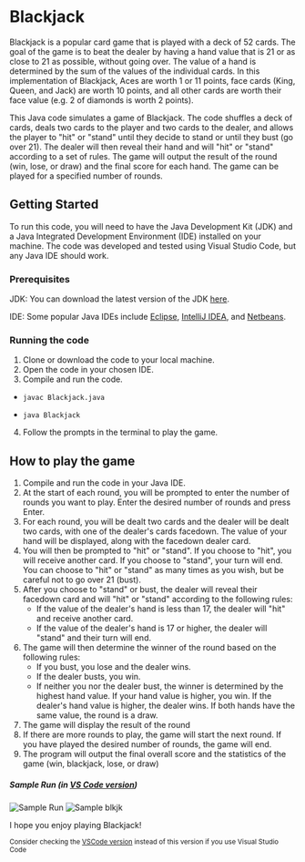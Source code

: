# Blackjack
Blackjack is a popular card game that is played with a deck of 52 cards. The goal of the game is to beat the dealer by having a hand value that is 21 or as close to 21 as possible, without going over. The value of a hand is determined by the sum of the values of the individual cards. In this implementation of Blackjack, Aces are worth 1 or 11 points, face cards (King, Queen, and Jack) are worth 10 points, and all other cards are worth their face value (e.g. 2 of diamonds is worth 2 points).

This Java code simulates a game of Blackjack. The code shuffles a deck of cards, deals two cards to the player and two cards to the dealer, and allows the player to "hit" or "stand" until they decide to stand or until they bust (go over 21). The dealer will then reveal their hand and will "hit" or "stand" according to a set of rules. The game will output the result of the round (win, lose, or draw) and the final score for each hand. The game can be played for a specified number of rounds.

## Getting Started
To run this code, you will need to have the Java Development Kit (JDK) and a Java Integrated Development Environment (IDE) installed on your machine. The code was developed and tested using Visual Studio Code, but any Java IDE should work.

### Prerequisites
JDK: You can download the latest version of the JDK [here](https://www.oracle.com/java/technologies/downloads/).

IDE: Some popular Java IDEs include [Eclipse](https://www.eclipse.org/downloads/), [IntelliJ IDEA](https://www.jetbrains.com/idea/download/#section=windows), and [Netbeans](https://netbeans.apache.org/download/index.html).

### Running the code
1. Clone or download the code to your local machine.
2. Open the code in your chosen IDE.
3. Compile and run the code.

  * `javac Blackjack.java`

  * `java Blackjack`

4. Follow the prompts in the terminal to play the game.

## How to play the game

1. Compile and run the code in your Java IDE.
2. At the start of each round, you will be prompted to enter the number of rounds you want to play. Enter the desired number of rounds and press Enter.
3. For each round, you will be dealt two cards and the dealer will be dealt two cards, with one of the dealer's cards facedown. The value of your hand will be displayed, along with the facedown dealer card.
4. You will then be prompted to "hit" or "stand". If you choose to "hit", you will receive another card. If you choose to "stand", your turn will end. You can choose to "hit" or "stand" as many times as you wish, but be careful not to go over 21 (bust).
5. After you choose to "stand" or bust, the dealer will reveal their facedown card and will "hit" or "stand" according to the following rules:
    * If the value of the dealer's hand is less than 17, the dealer will "hit" and receive another card.
    * If the value of the dealer's hand is 17 or higher, the dealer will "stand" and their turn will end.
6. The game will then determine the winner of the round based on the following rules:
    * If you bust, you lose and the dealer wins.
    * If the dealer busts, you win.
    * If neither you nor the dealer bust, the winner is determined by the highest hand value. If your hand value is higher, you win. If the dealer's hand value is higher, the dealer wins. If both hands have the same value, the round is a draw.
7. The game will display the result of the round 
8. If there are more rounds to play, the game will start the next round. If you have played the desired number of rounds, the game will end.
9. The program will output the final overall score and the statistics of the game (win, blackjack, lose, or draw)

##### Sample Run (in [VS Code version](https://github.com/AimanIskndr/Blackjack/tree/VSCode-ver))
![Sample Run](https://media.discordapp.net/attachments/954699219485212712/1057681745060827166/Sample_run.png)
![Sample blkjk](https://media.discordapp.net/attachments/954699219485212712/1057681744683335770/Sample_run_2.png)

I hope you enjoy playing Blackjack!

<sub> Consider checking the [VSCode version](https://github.com/AimanIskndr/Blackjack/tree/VSCode-ver) instead of this version if you use Visual Studio Code </sub>

